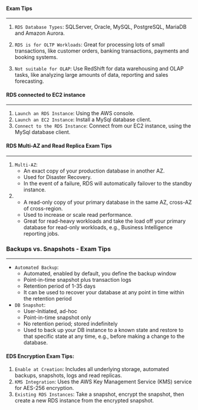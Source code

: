 #### Exam Tips

___

1. `RDS Database Types`: SQLServer, Oracle, MySQL, PostgreSQL, MariaDB and Amazon Aurora.

2. `RDS is for OLTP Workloads`: Great for processing lots of small transactions, like customer orders, banking
   transactions, payments and booking systems.
3. `Not suitable for OLAP`: Use RedShift for data warehousing and OLAP tasks, like analyzing large amounts of data,
   reporting and sales forecasting.

#### RDS connected to EC2 instance

___

1. `Launch an RDS Instance`: Using the AWS console.
2. `Launch an EC2 Instance`: Install a MySql database client.
3. `Connect to the RDS Instance`: Connect from our EC2 instance, using the MySql database client.

#### RDS Multi-AZ and Read Replica Exam Tips

___

1. `Multi-AZ`:
    * An exact copy of your production database in another AZ.
    * Used for Disaster Recovery.
    * In the event of a failure, RDS will automatically failover to the standby instance.
2.
    * A read-only copy of your primary database in the same AZ, cross-AZ of cross-region.
    * Used to increase or scale read performance.
    * Great for read-heavy workloads and take the load off your primary database for read-only workloads, e.g.,
      Business Intelligence reporting jobs.

### Backups vs. Snapshots - Exam Tips

___

* `Automated Backup`:
    * Automated, enabled by default, you define the backup window
    * Point-in-time snapshot plus transaction logs
    * Retention period of 1-35 days
    * It can be used to recover your database at any point in time within the retention period
* `DB Snapshot`:
    * User-Initiated, ad-hoc
    * Point-in-time snapshot only
    * No retention period; stored indefinitely
    * Used to back up your DB instance to a known state and restore to that specific state at any time, e.g., before
      making a change to the database.

#### EDS Encryption Exam Tips:

1. `Enable at Creation`: Includes all underlying storage, automated backups, snapshots, logs and read replicas.
2. `KMS Integration`: Uses the AWS Key Management Service (KMS) service for AES-256 encryption.
3. `Existing RDS Instances`: Take a snapshot, encrypt the snapshot, then create a new RDS instance from the encrypted
   snapshot.